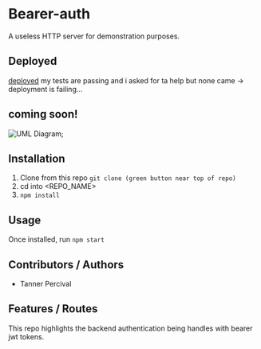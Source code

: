 # Bearer-auth

A useless HTTP server for demonstration purposes.

## Deployed
[deployed](https://barer-auth-tp.herokuapp.com/)
my tests are passing and i asked for ta help but none came -> deployment is failing...
## coming soon!
![UML Diagram]();

## Installation

1. Clone from this repo `git clone (green button near top of repo)`
1. cd into <REPO_NAME>
1. `npm install`

## Usage

Once installed, run `npm start`

## Contributors / Authors

- Tanner Percival

## Features / Routes

This repo highlights the backend authentication being handles with bearer jwt tokens.
